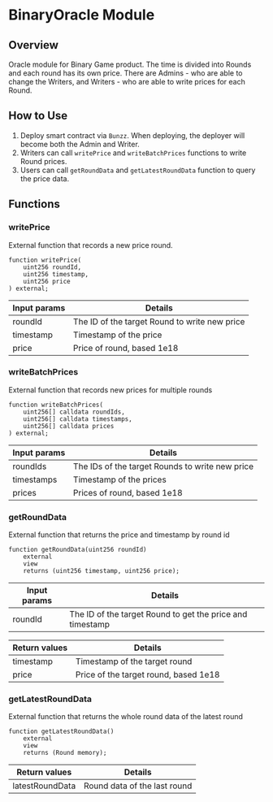# BinaryOracle Module

## Overview

Oracle module for Binary Game product.
The time is divided into Rounds and each round has its own price.
There are Admins - who are able to change the Writers, and Writers - who are able to write prices for each Round.

## How to Use
1. Deploy smart contract via `Bunzz`. When deploying, the deployer will become both the Admin and Writer.
2. Writers can call `writePrice` and `writeBatchPrices` functions to write Round prices.
3. Users can call `getRoundData` and `getLatestRoundData` function to query the price data.

## Functions

### **writePrice**

External function that records a new price round.

```solidity
function writePrice(
    uint256 roundId,
    uint256 timestamp,
    uint256 price
) external;
```


| Input params | Details |
| ------------ | ------- |
| roundId     |  The ID of the target Round to write new price      |
| timestamp      |   Timestamp of the price      |
| price        | Price of round, based 1e18    |


### **writeBatchPrices**

External function that records new prices for multiple rounds

```solidity
function writeBatchPrices(
    uint256[] calldata roundIds,
    uint256[] calldata timestamps,
    uint256[] calldata prices
) external;
```


| Input params | Details |
| ------------ | ------- |
| roundIds     |  The IDs of the target Rounds to write new price      |
| timestamps      |   Timestamp of the prices      |
| prices        | Prices of round, based 1e18    |


### **getRoundData**

External function that returns the price and timestamp by round id

```solidity
function getRoundData(uint256 roundId)
    external
    view
    returns (uint256 timestamp, uint256 price);
```


| Input params | Details |
| ------------ | ------- |
| roundId     |  The ID of the target Round to get the price and timestamp      |


| Return values | Details |
| ------------ | ------- |
| timestamp      |   Timestamp of the target round      |
| price        | Price of the target round, based 1e18    |

### **getLatestRoundData**

External function that returns the whole round data of the latest round

```solidity
function getLatestRoundData()
    external
    view
    returns (Round memory);
```


| Return values | Details |
| ------------ | ------- |
| latestRoundData      |   Round data of the last round      |